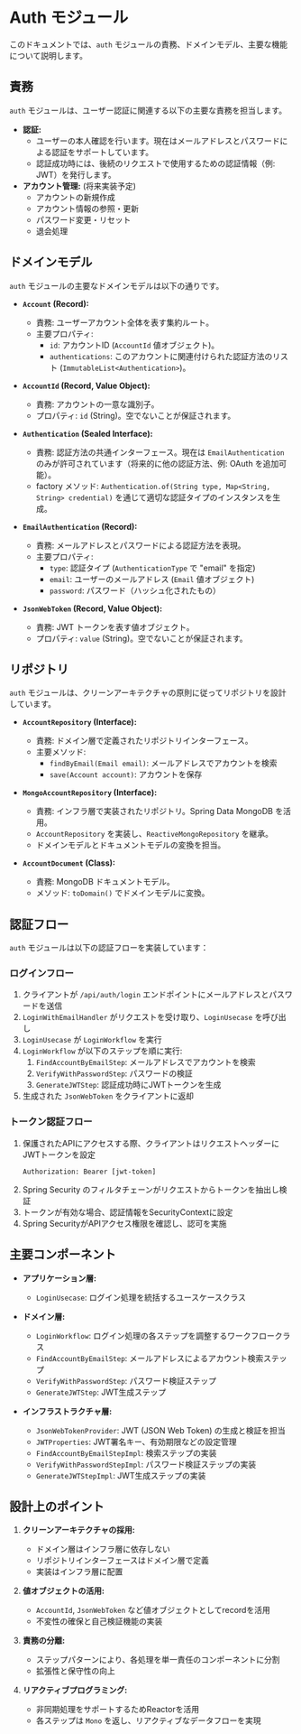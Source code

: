 # Auth モジュール

このドキュメントでは、`auth` モジュールの責務、ドメインモデル、主要な機能について説明します。

## 責務

`auth` モジュールは、ユーザー認証に関連する以下の主要な責務を担当します。

*   **認証:**
    *   ユーザーの本人確認を行います。現在はメールアドレスとパスワードによる認証をサポートしています。
    *   認証成功時には、後続のリクエストで使用するための認証情報（例: JWT）を発行します。
*   **アカウント管理:** (将来実装予定)
    *   アカウントの新規作成
    *   アカウント情報の参照・更新
    *   パスワード変更・リセット
    *   退会処理

## ドメインモデル

`auth` モジュールの主要なドメインモデルは以下の通りです。

*   **`Account` (Record):**
    *   責務: ユーザーアカウント全体を表す集約ルート。
    *   主要プロパティ:
        *   `id`: アカウントID (`AccountId` 値オブジェクト)。
        *   `authentications`: このアカウントに関連付けられた認証方法のリスト (`ImmutableList<Authentication>`)。

*   **`AccountId` (Record, Value Object):**
    *   責務: アカウントの一意な識別子。
    *   プロパティ: `id` (String)。空でないことが保証されます。

*   **`Authentication` (Sealed Interface):**
    *   責務: 認証方法の共通インターフェース。現在は `EmailAuthentication` のみが許可されています（将来的に他の認証方法、例: OAuth を追加可能）。
    *   factory メソッド: `Authentication.of(String type, Map<String, String> credential)` を通じて適切な認証タイプのインスタンスを生成。

*   **`EmailAuthentication` (Record):**
    *   責務: メールアドレスとパスワードによる認証方法を表現。
    *   主要プロパティ:
        *   `type`: 認証タイプ (`AuthenticationType` で "email" を指定)
        *   `email`: ユーザーのメールアドレス (`Email` 値オブジェクト)
        *   `password`: パスワード（ハッシュ化されたもの）

*   **`JsonWebToken` (Record, Value Object):**
    *   責務: JWT トークンを表す値オブジェクト。
    *   プロパティ: `value` (String)。空でないことが保証されます。

## リポジトリ

`auth` モジュールは、クリーンアーキテクチャの原則に従ってリポジトリを設計しています。

*   **`AccountRepository` (Interface):**
    *   責務: ドメイン層で定義されたリポジトリインターフェース。
    *   主要メソッド:
        *   `findByEmail(Email email)`: メールアドレスでアカウントを検索
        *   `save(Account account)`: アカウントを保存

*   **`MongoAccountRepository` (Interface):**
    *   責務: インフラ層で実装されたリポジトリ。Spring Data MongoDB を活用。
    *   `AccountRepository` を実装し、`ReactiveMongoRepository` を継承。
    *   ドメインモデルとドキュメントモデルの変換を担当。

*   **`AccountDocument` (Class):**
    *   責務: MongoDB ドキュメントモデル。
    *   メソッド: `toDomain()` でドメインモデルに変換。

## 認証フロー

`auth` モジュールは以下の認証フローを実装しています：

### ログインフロー

1. クライアントが `/api/auth/login` エンドポイントにメールアドレスとパスワードを送信
2. `LoginWithEmailHandler` がリクエストを受け取り、`LoginUsecase` を呼び出し
3. `LoginUsecase` が `LoginWorkflow` を実行
4. `LoginWorkflow` が以下のステップを順に実行:
   1. `FindAccountByEmailStep`: メールアドレスでアカウントを検索
   2. `VerifyWithPasswordStep`: パスワードの検証
   3. `GenerateJWTStep`: 認証成功時にJWTトークンを生成
5. 生成された `JsonWebToken` をクライアントに返却

### トークン認証フロー

1. 保護されたAPIにアクセスする際、クライアントはリクエストヘッダーにJWTトークンを設定
   ```
   Authorization: Bearer [jwt-token]
   ```
2. Spring Security のフィルタチェーンがリクエストからトークンを抽出し検証
3. トークンが有効な場合、認証情報をSecurityContextに設定
4. Spring SecurityがAPIアクセス権限を確認し、認可を実施

## 主要コンポーネント

* **アプリケーション層:**
  * `LoginUsecase`: ログイン処理を統括するユースケースクラス
  
* **ドメイン層:**
  * `LoginWorkflow`: ログイン処理の各ステップを調整するワークフロークラス
  * `FindAccountByEmailStep`: メールアドレスによるアカウント検索ステップ
  * `VerifyWithPasswordStep`: パスワード検証ステップ
  * `GenerateJWTStep`: JWT生成ステップ
  
* **インフラストラクチャ層:**
  * `JsonWebTokenProvider`: JWT (JSON Web Token) の生成と検証を担当
  * `JWTProperties`: JWT署名キー、有効期限などの設定管理
  * `FindAccountByEmailStepImpl`: 検索ステップの実装
  * `VerifyWithPasswordStepImpl`: パスワード検証ステップの実装
  * `GenerateJWTStepImpl`: JWT生成ステップの実装

## 設計上のポイント

1. **クリーンアーキテクチャの採用:**
   * ドメイン層はインフラ層に依存しない
   * リポジトリインターフェースはドメイン層で定義
   * 実装はインフラ層に配置

2. **値オブジェクトの活用:**
   * `AccountId`, `JsonWebToken` など値オブジェクトとしてrecordを活用
   * 不変性の確保と自己検証機能の実装

3. **責務の分離:**
   * ステップパターンにより、各処理を単一責任のコンポーネントに分割
   * 拡張性と保守性の向上

4. **リアクティブプログラミング:**
   * 非同期処理をサポートするためReactorを活用
   * 各ステップは `Mono` を返し、リアクティブなデータフローを実現
